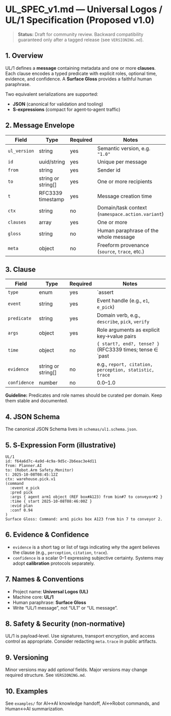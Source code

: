 # UL_SPEC_v1.md — Universal Logos / UL/1 Specification (Proposed v1.0)

> **Status:** Draft for community review. Backward compatibility guaranteed only after a tagged release (see `VERSIONING.md`).

## 1. Overview

UL/1 defines a **message** containing metadata and one or more **clauses**. Each clause encodes a typed predicate with explicit roles, optional time, evidence, and confidence. A **Surface Gloss** provides a faithful human paraphrase.

Two equivalent serializations are supported:
- **JSON** (canonical for validation and tooling)
- **S‑expressions** (compact for agent‑to‑agent traffic)

## 2. Message Envelope

| Field        | Type                   | Required | Notes |
|--------------|------------------------|----------|-------|
| `ul_version` | string                 | yes      | Semantic version, e.g. `"1.0"` |
| `id`         | uuid/string            | yes      | Unique per message |
| `from`       | string                 | yes      | Sender id |
| `to`         | string or string[]     | yes      | One or more recipients |
| `t`          | RFC3339 timestamp      | yes      | Message creation time |
| `ctx`        | string                 | no       | Domain/task context (`namespace.action.variant`) |
| `clauses`    | array<Clause>          | yes      | One or more |
| `gloss`      | string                 | no       | Human paraphrase of the whole message |
| `meta`       | object                 | no       | Freeform provenance (`source`, `trace`, etc.) |

## 3. Clause

| Field        | Type              | Required | Notes |
|--------------|-------------------|----------|-------|
| `type`       | enum              | yes      | `assert | query | command | evaluate | hypothesize | plan | status | explain` |
| `event`      | string            | yes      | Event handle (e.g., `e1`, `e_pick`) |
| `predicate`  | string            | yes      | Domain verb, e.g., `describe`, `pick`, `verify` |
| `args`       | object            | yes      | Role arguments as explicit key→value pairs |
| `time`       | object            | no       | `{ start?, end?, tense? }` (RFC3339 times; tense ∈ `past|present|future`) |
| `evidence`   | string or string[]| no       | e.g., `report, citation, perception, statistic, trace` |
| `confidence` | number            | no       | 0.0–1.0 |

**Guideline:** Predicates and role names should be curated per domain. Keep them stable and documented.

## 4. JSON Schema

The canonical JSON Schema lives in `schemas/ul1.schema.json`.

## 5. S‑Expression Form (illustrative)

```
UL/1
id: f64a6d7c-4a9d-4c9a-9d5c-2b6eac3e4d11
from: Planner.AI
to: (Robot.Arm Safety.Monitor)
t: 2025-10-08T08:45:12Z
ctx: warehouse.pick.v1
(command
  :event e_pick
  :pred pick
  :args { agent arm1 object (REF box#A123) from bin#7 to conveyor#2 }
  :time { start 2025-10-08T08:46:00Z }
  :evid plan
  :conf 0.94
)
Surface Gloss: Command: arm1 picks box A123 from bin 7 to conveyor 2.
```

## 6. Evidence & Confidence

- `evidence` is a short tag or list of tags indicating *why* the agent believes the clause (e.g., `perception`, `citation`, `trace`).  
- `confidence` is a scalar 0–1 expressing subjective certainty. Systems may adopt **calibration** protocols separately.

## 7. Names & Conventions

- Project name: **Universal Logos (UL)**
- Machine core: **UL/1**
- Human paraphrase: **Surface Gloss**
- Write “UL/1 message”, not “UL1” or “UL message”.

## 8. Safety & Security (non‑normative)

UL/1 is payload‑level. Use signatures, transport encryption, and access control as appropriate. Consider redacting `meta.trace` in public artifacts.

## 9. Versioning

Minor versions may add *optional* fields. Major versions may change required structure. See `VERSIONING.md`.

## 10. Examples

See `examples/` for AI↔AI knowledge handoff, AI↔Robot commands, and Human↔AI summarization.

